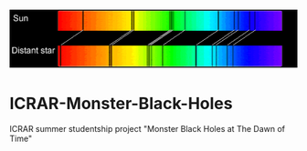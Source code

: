 <h1 align="center">
<img src="https://github.com/daniel-lyon/ICRAR-Monster-Black-Holes/blob/main/Affiliations/redshift.png">
</h1>

# ICRAR-Monster-Black-Holes
ICRAR summer studentship project "Monster Black Holes at The Dawn of Time"
